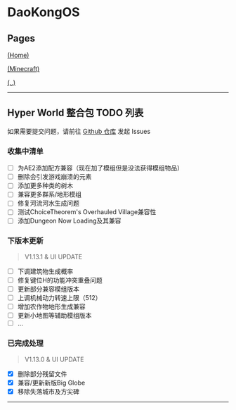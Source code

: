 # DaoKongOS

## Pages

[(Home)](/)

[(Minecraft)](/pages/minecraft)

[(..)](./../hyper-world)

---

## Hyper World 整合包 TODO 列表

如果需要提交问题，请前往 [Github 仓库](https://github.com/YELANDAOKONG/McPackHyperWorld/) 发起 Issues

### 收集中清单

- [ ] 为AE2添加配方兼容（现在加了模组但是没法获得模组物品）
- [ ] 删除会引发游戏崩溃的元素
- [ ] 添加更多种类的树木
- [ ] 兼容更多群系/地形模组
- [ ] 修复河流河水生成问题
- [ ] 测试ChoiceTheorem's Overhauled Village兼容性
- [ ] 添加Dungeon Now Loading及其兼容

### 下版本更新

> V1.13.1 & UI UPDATE

- [ ] 下调建筑物生成概率
- [ ] 修复键位H的功能冲突重叠问题
- [ ] 更新部分兼容模组版本
- [ ] 上调机械动力转速上限（512）
- [ ] 增加农作物地形生成兼容
- [ ] 更新小地图等辅助模组版本
- [ ] ...

### 已完成处理

> V1.13.0 & UI UPDATE

- [x] 删除部分残留文件
- [x] 兼容/更新新版Big Globe
- [x] 移除失落城市及方尖碑

---

<script src="https://giscus.app/client.js"
        data-repo="YELANDAOKONG/DaoKongOS"
        data-repo-id="R_kgDOOCWX7g"
        data-category="Announcements"
        data-category-id="DIC_kwDOOCWX7s4CngzH"
        data-mapping="pathname"
        data-strict="0"
        data-reactions-enabled="1"
        data-emit-metadata="0"
        data-input-position="top"
        data-theme="preferred_color_scheme"
        data-lang="zh-CN"
        crossorigin="anonymous"
        async>
</script>

<script>
    var _hmt = _hmt || [];
    (function() {
        var hm = document.createElement("script");
        hm.src = "https://hm.baidu.com/hm.js?e467154e934c2dc14879fbb2df219013";
        var s = document.getElementsByTagName("script")[0];
        s.parentNode.insertBefore(hm, s);
    })();
</script>
